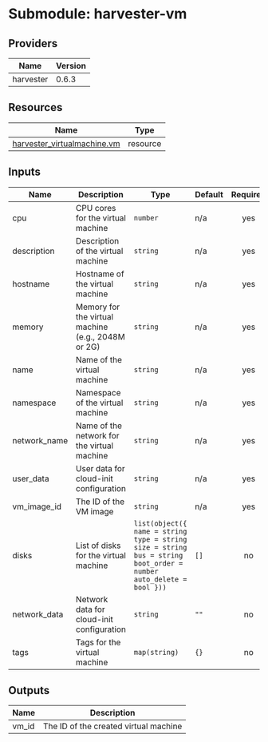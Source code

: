 # Submodule: harvester-vm

<!-- BEGIN_TF_DOCS -->
## Providers

| Name | Version |
|------|---------|
| harvester | 0.6.3 |



## Resources

| Name | Type |
|------|------|
| [harvester_virtualmachine.vm](https://registry.terraform.io/providers/harvester/harvester/0.6.3/docs/resources/virtualmachine) | resource |

## Inputs

| Name | Description | Type | Default | Required |
|------|-------------|------|---------|:--------:|
| cpu | CPU cores for the virtual machine | `number` | n/a | yes |
| description | Description of the virtual machine | `string` | n/a | yes |
| hostname | Hostname of the virtual machine | `string` | n/a | yes |
| memory | Memory for the virtual machine (e.g., 2048M or 2G) | `string` | n/a | yes |
| name | Name of the virtual machine | `string` | n/a | yes |
| namespace | Namespace of the virtual machine | `string` | n/a | yes |
| network_name | Name of the network for the virtual machine | `string` | n/a | yes |
| user_data | User data for cloud-init configuration | `string` | n/a | yes |
| vm_image_id | The ID of the VM image | `string` | n/a | yes |
| disks | List of disks for the virtual machine | ```list(object({ name = string type = string size = string bus = string boot_order = number auto_delete = bool }))``` | `[]` | no |
| network_data | Network data for cloud-init configuration | `string` | `""` | no |
| tags | Tags for the virtual machine | `map(string)` | `{}` | no |

## Outputs

| Name | Description |
|------|-------------|
| vm_id | The ID of the created virtual machine |
<!-- END_TF_DOCS -->
